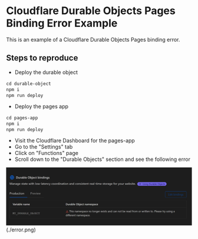# Cloudflare Durable Objects Pages Binding Error Example

This is an example of a Cloudflare Durable Objects Pages binding error.

## Steps to reproduce

- Deploy the durable object

```
cd durable-object
npm i
npm run deploy
```

- Deploy the pages app

```
cd pages-app
npm i
npm run deploy
```

- Visit the Cloudflare Dashboard for the pages-app
- Go to the "Settings" tab
- Click on "Functions" page
- Scroll down to the "Durable Objects" section and see the following error

![Error](./error.png)(./error.png)
